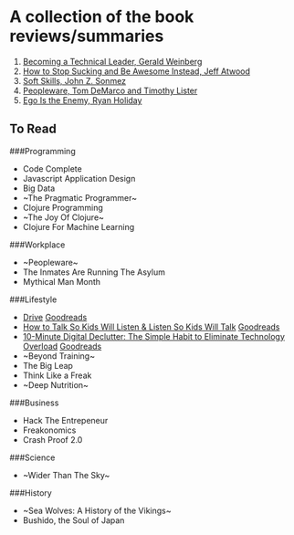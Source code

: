 A collection of the book reviews/summaries
=================================

1. [Becoming a Technical Leader,  Gerald Weinberg](summaries/001-becoming-a-technical-leader.md)
2. [How to Stop Sucking and Be Awesome Instead, Jeff Atwood](summaries/002-how-to-stop-sucking-and-be-awesome-instead.md)
3. [Soft Skills, John Z. Sonmez](summaries/003-soft-skills.md)
4. [Peopleware, Tom DeMarco and Timothy Lister](summaries/004-peopleware.md)
5. [Ego Is the Enemy, Ryan Holiday](summaries/005-ego-is-the-enemy.md)

To Read
------
###Programming
* Code Complete
* Javascript Application Design
* Big Data
* ~The Pragmatic Programmer~
* Clojure Programming
* ~The Joy Of Clojure~
* Clojure For Machine Learning

###Workplace
* ~Peopleware~
* The Inmates Are Running The Asylum
* Mythical Man Month

###Lifestyle
* [Drive](http://www.amazon.com/Drive-Surprising-Truth-About-Motivates-ebook/dp/B004P1JDJO) [Goodreads](https://www.goodreads.com/book/show/6452796-drive)
* [How to Talk So Kids Will Listen & Listen So Kids Will Talk](http://www.amazon.com/How-Talk-Kids-Will-Listen/dp/1451663889) [Goodreads](https://www.goodreads.com/book/show/769016.How_to_Talk_So_Kids_Will_Listen_Listen_So_Kids_Will_Talk)
* [10-Minute Digital Declutter: The Simple Habit to Eliminate Technology Overload](http://www.amazon.com/10-Minute-Digital-Declutter-Eliminate-Technology-ebook/dp/B017TF4OOG/) [Goodreads](https://www.goodreads.com/book/show/28155974-10-minute-digital-declutter)
* ~Beyond Training~
* The Big Leap
* Think Like a Freak
* ~Deep Nutrition~



###Business
* Hack The Entrepeneur
* Freakonomics
* Crash Proof 2.0


###Science
* ~Wider Than The Sky~


###History
* ~Sea Wolves: A History of the Vikings~
* Bushido, the Soul of Japan
